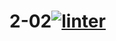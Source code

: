 # 2-02[![linter](https://github.com/<matthew-gagne>/<2-02>/workflows/linter/badge.svg)](https://github.com/marketplace/actions/super-linter)         
